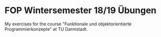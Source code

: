 # FOP Wintersemester 18/19 Übungen

My exercises for the course "Funktionale und objektorientierte Programmierkonzepte" at TU Darmstadt.
